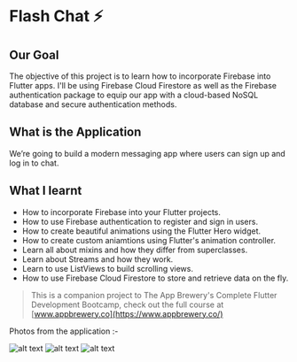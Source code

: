 # Flash Chat ⚡️

## Our Goal

The objective of this project is to learn how to incorporate Firebase into Flutter apps. I'll be using Firebase Cloud Firestore as well as the Firebase authentication package to equip our app with a cloud-based NoSQL database and secure authentication methods. 


## What is the Application

We’re going to build a modern messaging app where users can sign up and log in to chat.


## What I learnt

- How to incorporate Firebase into your Flutter projects.
- How to use Firebase authentication to register and sign in users.
- How to create beautiful animations using the Flutter Hero widget.
- How to create custom aniamtions using Flutter's animation controller. 
- Learn all about mixins and how they differ from superclasses.
- Learn about Streams and how they work.
- Learn to use ListViews to build scrolling views.
- How to use Firebase Cloud Firestore to store and retrieve data on the fly.



>This is a companion project to The App Brewery's Complete Flutter Development Bootcamp, check out the full course at [www.appbrewery.co](https://www.appbrewery.co/)

Photos from the application :-

![alt text](https://i.ibb.co/frmnDtW/Screenshot-2020-11-17-at-3-51-07-PM.png)
![alt text](https://i.ibb.co/3Tqf84f/Screenshot-2020-11-17-at-3-51-44-PM.png)
![alt text](https://i.ibb.co/ggSXk2m/Screenshot-2020-11-17-at-3-52-52-PM.png)

